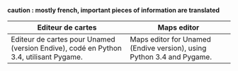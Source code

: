 **caution : mostly french, important pieces of information are translated**

Editeur de cartes | Maps editor
----------------- | -----------
Editeur de cartes pour Unamed (version Endive), codé en Python 3.4, utilisant Pygame. | Maps editor for Unamed (Endive version), using Python 3.4 and Pygame.

